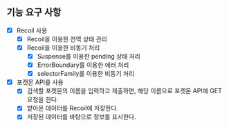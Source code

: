 ## 기능 요구 사항

- [x] Recoil 사용
  - [x] Recoil을 이용한 전역 상태 관리
  - [x] Recoil을 이용한 비동기 처리
    - [x] Suspense를 이용한 pending 상태 처리
    - [x] ErrorBoundary를 이용한 에러 처리
    - [x] selectorFamily를 이용한 비동기 처리
- [x] 포켓몬 API를 사용
  - [x] 검색할 포켓몬의 이름을 입력하고 제출하면, 해당 이름으로 포켓몬 API에 GET 요청을 한다.
  - [x] 받아온 데이터를 Recoil에 저장한다.
  - [x] 저장된 데이터를 바탕으로 정보를 표시한다.
